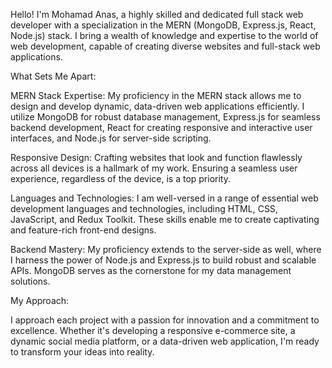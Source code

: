 Hello! I'm Mohamad Anas, a highly skilled and dedicated full stack web developer with a specialization in the MERN (MongoDB, Express.js, React, Node.js) stack. I bring a wealth of knowledge and expertise to the world of web development, capable of creating diverse websites and full-stack web applications.

What Sets Me Apart:

MERN Stack Expertise: My proficiency in the MERN stack allows me to design and develop dynamic, data-driven web applications efficiently. I utilize MongoDB for robust database management, Express.js for seamless backend development, React for creating responsive and interactive user interfaces, and Node.js for server-side scripting.

Responsive Design: Crafting websites that look and function flawlessly across all devices is a hallmark of my work. Ensuring a seamless user experience, regardless of the device, is a top priority.

Languages and Technologies: I am well-versed in a range of essential web development languages and technologies, including HTML, CSS, JavaScript, and Redux Toolkit. These skills enable me to create captivating and feature-rich front-end designs.

Backend Mastery: My proficiency extends to the server-side as well, where I harness the power of Node.js and Express.js to build robust and scalable APIs. MongoDB serves as the cornerstone for my data management solutions.

My Approach:

I approach each project with a passion for innovation and a commitment to excellence. Whether it's developing a responsive e-commerce site, a dynamic social media platform, or a data-driven web application, I'm ready to transform your ideas into reality.
